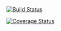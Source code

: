 [![Build Status](https://travis-ci.com/innerself/rsser.svg?branch=master)](https://travis-ci.com/innerself/rsser)

[![Coverage Status](https://coveralls.io/repos/github/innerself/rsser/badge.svg?branch=master)](https://coveralls.io/github/innerself/rsser?branch=master)
